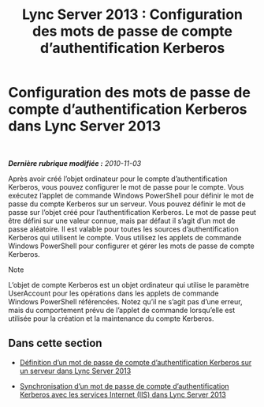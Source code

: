 ﻿---
title: 'Lync Server 2013 : Configuration des mots de passe de compte d’authentification Kerberos'
TOCTitle: Configuration des mots de passe de compte d’authentification Kerberos
ms:assetid: b435f88e-4a77-4be7-b7e5-c17484303b74
ms:mtpsurl: https://technet.microsoft.com/fr-fr/library/Gg412870(v=OCS.15)
ms:contentKeyID: 49298597
ms.date: 05/20/2016
mtps_version: v=OCS.15
ms.translationtype: HT
---

# Configuration des mots de passe de compte d’authentification Kerberos dans Lync Server 2013

 

_**Dernière rubrique modifiée :** 2010-11-03_

Après avoir créé l’objet ordinateur pour le compte d’authentification Kerberos, vous pouvez configurer le mot de passe pour le compte. Vous exécutez l’applet de commande Windows PowerShell pour définir le mot de passe du compte Kerberos sur un serveur. Vous pouvez définir le mot de passe sur l’objet créé pour l’authentification Kerberos. Le mot de passe peut être défini sur une valeur connue, mais par défaut il s’agit d’un mot de passe aléatoire. Il est valable pour toutes les sources d’authentification Kerberos qui utilisent le compte. Vous utilisez les applets de commande Windows PowerShell pour configurer et gérer les mots de passe de compte Kerberos.

> [!note]  
> L’objet de compte Kerberos est un objet ordinateur qui utilise le paramètre UserAccount pour les opérations dans les applets de commande Windows PowerShell référencées. Notez qu’il ne s’agit pas d’une erreur, mais du comportement prévu de l’applet de commande lorsqu’elle est utilisée pour la création et la maintenance du compte Kerberos.

## Dans cette section

  - [Définition d’un mot de passe de compte d’authentification Kerberos sur un serveur dans Lync Server 2013](lync-server-2013-set-a-kerberos-authentication-account-password-on-a-server.md)

  - [Synchronisation d’un mot de passe de compte d’authentification Kerberos avec les services Internet (IIS) dans Lync Server 2013](lync-server-2013-synchronize-a-kerberos-authentication-account-password-to-iis.md)

